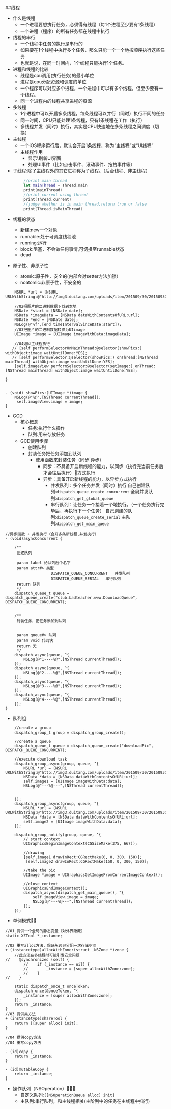 ##线程
- 什么是线程
    - 一个进程要想执行任务，必须得有线程（每1个进程至少要有1条线程）
    - 一个进程（程序）的所有任务都在线程中执行
- 线程的串行
    - 一个线程中任务的执行是串行的
    - 如果要在1个线程中执行多个任务，那么只能一个一个地按顺序执行这些任务
    - 也就是说，在同一时间内，1个线程只能执行1个任务。
- 进程和线程的比较
    - 线程是cpu调用(执行任务)的最小单位
    - 进程是cpu分配资源和调度的单位
    - 一个程序可以对应多个进程，一个进程中可以有多个线程，但至少要有一个线程。
    - 同一个进程内的线程共享进程的资源
- 多线程
    - 1个进程中可以开启多条线程，每条线程可以并行（同时）执行不同的任务
    - 同一时间，CPU只能处理1条线程，只有1条线程在工作（执行）
    - 多线程并发（同时）执行，其实是CPU快速地在多条线程之间调度（切换）
- 主线程
    - 一个iOS程序运行后，默认会开启1条线程，称为“主线程”或“UI线程”
    - 主线程作用
        - 显示\刷新UI界面
        - 处理UI事件（比如点击事件、滚动事件、拖拽事件等）
- 子线程:除了主线程外的其它进程称为子线程。（后台线程、非主线程）

```swift
        //print main thread
        let mainThread = Thread.main
        print(mainThread)
        //print current using thread
        print(Thread.current)
        //judge whether is in main thread,return true or false
        print(Thread.isMainThread)
```

- 线程的状态
    - 新建:new一个对象
    - runnable:处于可调度线程池
    - running:运行
    - block:阻塞，不会做任何事情,可切换至runnable状态
    - dead

- 原子性、非原子性
    - atomic:原子性，安全的(内部会对setter方法加锁）
    - noatomic:非原子性，不安全的

```objc
    NSURL *url = [NSURL URLWithString:@"http://img3.duitang.com/uploads/item/201509/30/20150930210729_CYP3F.jpeg"];
    
    //02把图片的二进制数据下载到本地
    NSDate *start = [NSDate date];
    NSData *imageData = [NSData dataWithContentsOfURL:url];
    NSDate *end = [NSDate date];
    NSLog(@"%f",[end timeIntervalSinceDate:start]);
    //03把图片的二进制数据转换为UIimage
    UIImage *image = [UIImage imageWithData:imageData];
    
    //04返回主线程执行
   // [self performSelectorOnMainThread:@selector(showPics:) withObject:image waitUntilDone:YES];
   // [self performSelector:@selector(showPics:) onThread:[NSThread mainThread] withObject:image waitUntilDone:YES];
    [self.imageView performSelector:@selector(setImage:) onThread:[NSThread mainThread] withObject:image waitUntilDone:YES];

}


- (void) showPics:(UIImage *)image {
    NSLog(@"%@",[NSThread currentThread]);
     self.imageView.image = image;
}

```    
- GCD
    - 核心概念
        - 任务:执行什么操作
        - 队列:用来存放任务
    - GCD使用步骤
        - 创建队列
        - 封装任务把任务添加到队列
            - 使用函数来封装任务（同步|异步）
                - 同步：不具备开启新线程的能力，以同步（执行完当前任务后才会往后执行）方式执行
                - 异步：具备开启新线程的能力，以异步方式执行
                    - 并发队列：多个任务并发（同时）执行
                        自己创建队列:`dispatch_queue_create concurrent`
                        全局并发队列:`dispatch_get_global_queue`
                    - 串行队列：让任务一个接着一个地执行。（一个任务执行完毕后，再执行下一个任务）
                        自己创建的队列:`dispatch_queue_create_serial`
                        主队列:`dispatch_get_main_queue`
                    
```objc
//异步函数 + 并发执行（会开多条新线程,并发执行）
- (void)asyncConcurrent {
    
    /**
     创建队列

     param label 给队列起个名字
     param attr#> 类型
                    DISPATCH_QUEUE_CONCURRENT   并发队列
                    DISPATCH_QUEUE_SERIAL   串行队列
     return 队列
     */
    dispatch_queue_t queue = dispatch_queue_create("club.badteacher.www.DownloadQueue", DISPATCH_QUEUE_CONCURRENT);
    
    
    /**
     封装任务，把任务添加到队列

     
     param queue#> 队列
     param void 代码块
     return 无
     */
    dispatch_async(queue, ^{
        NSLog(@"1----%@",[NSThread currentThread]);
    });
    dispatch_async(queue, ^{
        NSLog(@"2----%@",[NSThread currentThread]);
    });
    dispatch_async(queue, ^{
        NSLog(@"3----%@",[NSThread currentThread]);
    });
    dispatch_async(queue, ^{
        NSLog(@"4----%@",[NSThread currentThread]);
    });
}
```

- 队列组
```objc
    //create a group
    dispatch_group_t group = dispatch_group_create();
    
    //create a queue
    dispatch_queue_t queue = dispatch_queue_create("downloadPic", DISPATCH_QUEUE_CONCURRENT);
    
    //execute download task
    dispatch_group_async(group, queue, ^{
        NSURL *url = [NSURL URLWithString:@"http://img3.duitang.com/uploads/item/201509/30/20150930210729_CYP3F.jpeg"];
        NSData *data = [NSData dataWithContentsOfURL:url];
        self.image1 = [UIImage imageWithData:data];
        NSLog(@"---%@---",[NSThread currentThread]);


    });
    dispatch_group_async(group, queue, ^{
        NSURL *url = [NSURL URLWithString:@"http://img3.duitang.com/uploads/item/201509/30/20150930210729_CYP3F.jpeg"];
        NSData *data = [NSData dataWithContentsOfURL:url];
        self.image2 = [UIImage imageWithData:data];
    });
    
    dispatch_group_notify(group, queue, ^{
        // start context
        UIGraphicsBeginImageContext(CGSizeMake(375, 667));
        
        //drawing
        [self.image1 drawInRect:CGRectMake(0, 0, 300, 150)];
         [self.image2 drawInRect:CGRectMake(150, 0, 300, 150)];
        
        //take the pic
        UIImage *image = UIGraphicsGetImageFromCurrentImageContext();
        
        //close context
        UIGraphicsEndImageContext();
        dispatch_async(dispatch_get_main_queue(), ^{
            self.imageView.image = image;
            NSLog(@"---%@---",[NSThread currentThread]);
        });
    });
```

- 单例模式

```objc
//01 提供一个全局的静态变量（对外界隐藏）
static XZTool *_instance;

//02 重写alloc方法，保证永远只分配一次存储空间
+ (instancetype)allocWithZone:(struct _NSZone *)zone {
    //此方法在多线程时可能引发安全问题
//    @synchronized (self) {
        //    if (_instance == nil) {
        //        _instance = [super allocWithZone:zone];
        //    }
//    }

    static dispatch_once_t onceToken;
    dispatch_once(&onceToken, ^{
        _instance = [super allocWithZone:zone];
    });
    return _instance;
}
//03 提供类方法
+ (instancetype)shareTool {
    return [[super alloc] init];
}

//04 提供copy方法
//04 重写copy方法

- (id)copy {
    return _instance;
}

- (id)mutableCopy {
    return _instance;
}
```

- 操作队列（NSOperation）
    - 自定义队列:`[[NSOperationQueue alloc] init]`
    - 主队列:串行队列，和主线程相关(主阶列中的任务在主线程中扫行) 